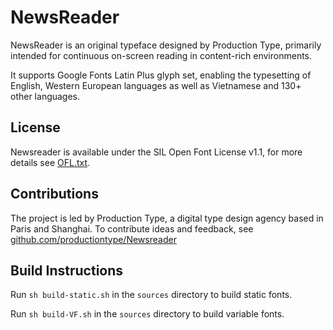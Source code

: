 # NewsReader
NewsReader is an original typeface designed by Production Type, primarily intended for continuous on-screen reading in content-rich environments.

It supports Google Fonts Latin Plus glyph set, enabling the typesetting of English, Western European languages as well as Vietnamese and 130+ other languages.

License
-------

Newsreader is available under the SIL Open Font License v1.1, for more details see [OFL.txt](OFL.txt).

Contributions
-------------

The project is led by Production Type, a digital type design agency based in Paris and Shanghai. 
To contribute ideas and feedback, see [github.com/productiontype/Newsreader](https://github.com/productiontype/Newsreader)


Build Instructions
------------------

Run `sh build-static.sh` in the `sources` directory to build static fonts.

Run `sh build-VF.sh` in the `sources` directory to build variable fonts.
